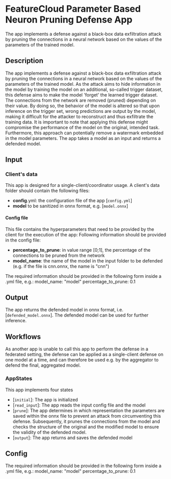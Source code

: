 # FeatureCloud Parameter Based Neuron Pruning Defense App

The app implements a defense against a black-box data exfiltration attack by pruning the connections in a neural network based on the values of the parameters of the trained model.

## Description

The app implements a defense against a black-box data exfiltration attack by pruning the connections in a neural network based on the values of the parameters of the trained model.
As the attack aims to hide information in the model by training the model on an additional, so-called trigger dataset, this defense aims to make the model 'forget' the learned trigger dataset.
The connections from the network are removed (pruned) depending on their value. By doing so, the behavior of the model is altered so that upon inference on the trigger set, wrong predictions are output by the model, making it difficult for the attacker to reconstruct and thus exfiltrate the training data. It is important to note that applying this defense might compromise the performance of the model on the original, intended task.
Furthermore, this approach can potentially remove a watermark embedded in the model parameters.
The app takes a model as an input and returns a defended model.

## Input

### Client's data

This app is designed for a single-client/coordinator usage. A client's data folder should contain the following files:

- **config**.yml: the configuration file of the app [`config.yml`]
- **model** to be sanitized in onnx format, e.g. [`model.onnx`]

#### Config file

This file contains the hyperparameters that need to be provided by the client for the execution of the app:
Following information should be provided in the config file:

- **percentage_to_prune**: in value range [0;1], the percentage of the connections to be pruned from the network
- **model_name**: the name of the model in the input folder to be defended (e.g. if the file is cnn.onnx, the name is "cnn")

The required information should be provided in the following form inside a .yml file, e.g.:
model_name: "model"
percentage_to_prune: 0.1

## Output

The app returns the defended model in onnx format, i.e. [`defended_model.onnx`].
The defended model can be used for further inference.

## Workflows

As another app is unable to call this app to perform the defense in a federated setting, the defense can be applied as a single-client defense on one model at a time, and can therefore be used e.g. by the aggregator to defend the final, aggregated model.

### AppStates

This app implements four states

- [`initial`]: The app is initialized
- [`read_input`]: The app reads the input config file and the model
- [`prune`]: The app determines in which representation the parameters are saved within the onnx file to prevent an attack from circumventing this defense. Subsequently, it prunes the connections from the model and checks the structure of the original and the modified model to ensure the validity of the defended model.
- [`output`]: The app returns and saves the defended model

## Config

The required information should be provided in the following form inside a .yml file, e.g.:
model_name: "model"
percentage_to_prune: 0.1
